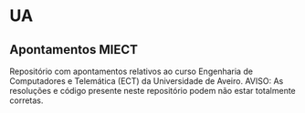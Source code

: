 # UA
## Apontamentos MIECT
Repositório com apontamentos relativos ao curso Engenharia de Computadores e Telemática (ECT) 
da Universidade de Aveiro.
AVISO: As resoluções e código presente neste repositório podem não estar totalmente corretas.

